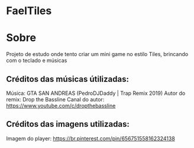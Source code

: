 # FaelTiles
<h1>Sobre</h1>
<p>Projeto de estudo onde tento criar um mini game no estilo Tiles, brincando com o teclado e músicas</p>

<h2>Créditos das músicas útilizadas:</h2> 

Música: GTA SAN ANDREAS (PedroDJDaddy | Trap Remix 2019)
Autor do remix: Drop the Bassline
Canal do autor: https://www.youtube.com/c/dropthebassline

<h2>Créditos das imagens utilizadas:</h2>

Imagem do player: https://br.pinterest.com/pin/656751558162324138
